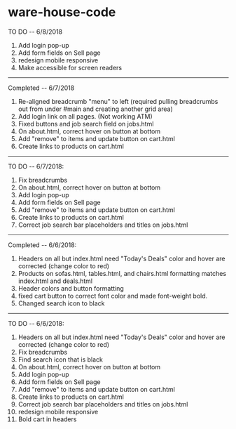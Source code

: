 # ware-house-code


TO DO -- 6/8/2018
1. Add login pop-up
2. Add form fields on Sell page
3. redesign mobile responsive
4. Make accessible for screen readers

----------------------------------------------------

Completed -- 6/7/2018
1. Re-aligned breadcrumb "menu" to left (required pulling breadcrumbs out from under #main and creating another grid area)
2. Add login link on all pages. (Not working ATM)
3. Fixed buttons and job search field on jobs.html
4. On about.html, correct hover on button at bottom
5. Add "remove" to items and update button on cart.html
6. Create links to products on cart.html

---------------------------------------------------

TO DO -- 6/7/2018:
1. Fix breadcrumbs
2. On about.html, correct hover on button at bottom
3. Add login pop-up
4. Add form fields on Sell page
5. Add "remove" to items and update button on cart.html
6. Create links to products on cart.html
7. Correct job search bar placeholders and titles on jobs.html


---------------------------------------------------

Completed -- 6/6/2018:
1. Headers on all but index.html need "Today's Deals" color and hover are corrected (change color to red)
2. Products on sofas.html, tables.html, and chairs.html formatting matches index.html and deals.html
3. Header colors and button formatting
4. fixed cart button to correct font color and made font-weight bold.
5. Changed search icon to black
------------------------------------------------

TO DO -- 6/6/2018:
1. Headers on all but index.html need "Today's Deals" color and hover are corrected (change color to red)
2. Fix breadcrumbs
3. Find search icon that is black
4. On about.html, correct hover on button at bottom
5. Add login pop-up
6. Add form fields on Sell page
7. Add "remove" to items and update button on cart.html
8. Create links to products on cart.html
9. Correct job search bar placeholders and titles on jobs.html
10. redesign mobile responsive
11. Bold cart in headers
